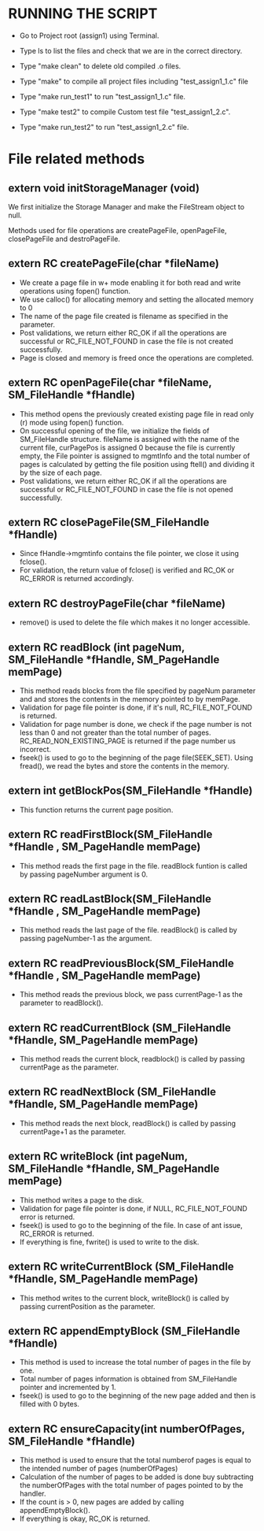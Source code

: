 
# RUNNING THE SCRIPT

* Go to Project root (assign1) using Terminal.

* Type ls to list the files and check that we are in the correct directory.

* Type "make clean" to delete old compiled .o files.

* Type "make" to compile all project files including "test_assign1_1.c" file

* Type "make run_test1" to run "test_assign1_1.c" file.

* Type "make test2" to compile Custom test file "test_assign1_2.c".

* Type "make run_test2" to run "test_assign1_2.c" file.


# File related methods


## extern void initStorageManager (void)
We first initialize the Storage Manager and make the FileStream object to null.

Methods used for file operations are createPageFile, openPageFile, closePageFile and destroPageFile.

## extern RC createPageFile(char *fileName)

 * We create a page file in w+ mode enabling it for both read and write operations using fopen() function.
 * We use calloc() for allocating memory and setting the allocated memory to 0
 * The name of the page file created is filename as specified in the parameter.
 * Post validations, we return either RC_OK if all the operations are successful or RC_FILE_NOT_FOUND in case the file is not created successfully.
 * Page is closed and memory is freed once the operations are completed.

## extern RC openPageFile(char *fileName, SM_FileHandle *fHandle)

 * This method opens the previously created existing page file in read only (r) mode using fopen() function.
 * On successful opening of the file, we initialize the fields of SM_FileHandle structure.
  fileName is assigned with the name of the current file, curPagePos is assigned 0 because the   file is currently empty, the File pointer is assigned to mgmtInfo and the total number of pages is calculated by getting the file position using ftell() and dividing it by the size of each page.
 * Post validations, we return either RC_OK if all the operations are successful or RC_FILE_NOT_FOUND in case the file is not opened successfully.

## extern RC closePageFile(SM_FileHandle *fHandle)

 * Since fHandle->mgmtinfo contains the file pointer, we close it using fclose().
 * For validation, the return value of fclose() is verified and RC_OK or RC_ERROR is returned accordingly.

## extern RC destroyPageFile(char *fileName)

 * remove() is used to delete the file which makes it no longer accessible.

## extern RC readBlock (int pageNum, SM_FileHandle *fHandle, SM_PageHandle memPage)

 * This method reads blocks from the file specified by pageNum parameter and and stores the contents in the memory pointed to by memPage.
 * Validation for page file pointer is done, if it's null, RC_FILE_NOT_FOUND is returned.
 * Validation for page number is done, we check if the page number is not less than 0 and not greater than the total number of pages. RC_READ_NON_EXISTING_PAGE is returned if the page number us incorrect.
 * fseek() is used to go to the beginning of the page file(SEEK_SET). Using fread(), we read the bytes and store the contents in the memory.

## extern int getBlockPos(SM_FileHandle *fHandle)
* This function returns the current page position.

## extern RC readFirstBlock(SM_FileHandle *fHandle , SM_PageHandle memPage)
* This method reads the first page in the file. readBlock funtion is called by passing pageNumber argument is 0.

## extern RC readLastBlock(SM_FileHandle *fHandle , SM_PageHandle memPage)
* This method reads the last page of the file. readBlock() is called by passing pageNumber-1 as the argument.

## extern RC readPreviousBlock(SM_FileHandle *fHandle , SM_PageHandle memPage)
* This method reads the previous block, we pass currentPage-1 as the parameter to readBlock().

## extern RC readCurrentBlock (SM_FileHandle *fHandle, SM_PageHandle memPage)
* This method reads the current block, readblock() is called by passing currentPage as the parameter.

## extern RC readNextBlock (SM_FileHandle *fHandle, SM_PageHandle memPage)
* This method reads the next block, readBlock() is called by passing currentPage+1 as the parameter.

## extern RC writeBlock (int pageNum, SM_FileHandle *fHandle, SM_PageHandle memPage)
* This method writes a page to the disk.
* Validation for page file pointer is done, if NULL, RC_FILE_NOT_FOUND error is returned.
* fseek() is used to go to the beginning of the file. In case of ant issue, RC_ERROR is returned.
* If everything is fine, fwrite() is used to write to the disk.

## extern RC writeCurrentBlock (SM_FileHandle *fHandle, SM_PageHandle memPage)
* This method writes to the current block, writeBlock() is called by passing currentPosition as the parameter.

## extern RC appendEmptyBlock (SM_FileHandle *fHandle)
* This method is used to increase the total number of pages in the file by one.
* Total number of pages information is obtained from SM_FileHandle pointer and incremented by 1.
* fseek() is used to go to the beginning of the new page added and then is filled with 0 bytes.

## extern RC ensureCapacity(int numberOfPages, SM_FileHandle *fHandle)
* This method is used to ensure that the total numberof pages is equal to the intended number of pages (numberOfPages)
* Calculation of the number of pages to be added is done buy subtracting the numberOfPages with the total number of pages pointed to by the handler.
* If the count is > 0, new pages are added by calling appendEmptyBlock().
* If everything is okay, RC_OK is returned.
